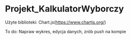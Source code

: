 # Projekt_KalkulatorWyborczy
Użyte biblioteki: Chart.js(https://www.chartjs.org/)

To do: Napraw wykres, edycja danych, zrób push na kompie
